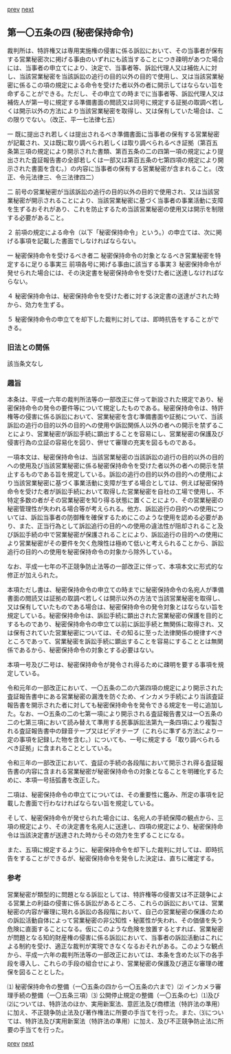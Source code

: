 [prev](/specific/markdowns/特許法/150_Mp-Ch_4-Se_2-At_105_3.md)
[next](/specific/markdowns/特許法/152_Mp-Ch_4-Se_2-At_105_5.md)
## 第一〇五条の四 (秘密保持命令)
裁判所は、特許権又は専用実施権の侵害に係る訴訟において、その当事者が保有する営業秘密次に掲げる事由のいずれにも該当することにつき疎明があつた場合には、当事者の申立てにより、決定で、当事者等、訴訟代理人又は補佐人に対し、当該営業秘密を当該訴訟の追行の目的以外の目的で使用し、又は当該営業秘密に係るこの項の規定による命令を受けた者以外の者に開示してはならない旨を命ずることができる。ただし、その申立ての時までに当事者等、訴訟代理人又は補佐人が第一号に規定する準備書面の閲読又は同号に規定する証拠の取調べ若しくは開示以外の方法により当該営業秘密を取得し、又は保有していた場合は、この限りでない。（改正、平一七法律七五）

一 既に提出され若しくは提出されるべき準備書面に当事者の保有する営業秘密が記載され、又は既に取り調べられ若しくは取り調べられるべき証拠（第百五条第三項の規定により開示された書類、第百五条の二の四第一項の規定により提出された査証報告書の全部若しくは一部又は第百五条の七第四項の規定により開示された書面を含む。）の内容に当事者の保有する営業秘密が含まれること。（改正、令元法律三、令三法律四二）

二 前号の営業秘密が当該訴訟の追行の目的以外の目的で使用され、又は当該営業秘密が開示されることにより、当該営業秘密に基づく当事者の事業活動に支障を生ずるおそれがあり、これを防止するため当該営業秘密の使用又は開示を制限する必要があること。

２ 前項の規定による命令（以下「秘密保持命令」という。）の申立ては、次に掲げる事項を記載した書面でしなければならない。

一 秘密保持命令を受けるべき者二 秘密保持命令の対象となるべき営業秘密を特定するに足りる事実三 前項各号に掲げる事由に該当する事実３ 秘密保持命令が発せられた場合には、その決定書を秘密保持命令を受けた者に送達しなければならない。

４ 秘密保持命令は、秘密保持命令を受けた者に対する決定書の送達がされた時から、効力を生ずる。

５ 秘密保持命令の申立てを却下した裁判に対しては、即時抗告をすることができる。


### 旧法との関係
該当条文なし

### 趣旨
本条は、平成一六年の裁判所法等の一部改正に伴って新設された規定であり、秘密保持命令の発令の要件等について規定したものである。秘密保持命令は、特許権等の侵害に係る訴訟において、営業秘密を含む準備書面や証拠について、当該訴訟の追行の目的以外の目的への使用や訴訟関係人以外の者への開示を禁ずることにより、営業秘密が訴訟手続に顕出することを容易にし、営業秘密の保護及び侵害行為の立証の容易化を図り、併せて審理の充実を図るものである。

一項本文は、秘密保持命令は、当該営業秘密の当該訴訟の追行の目的以外の目的への使用及び当該営業秘密に係る秘密保持命令を受けた者以外の者への開示を禁止するものである旨を規定している。訴訟の追行の目的以外の目的への使用により当該営業秘密に基づく事業活動に支障が生ずる場合としては、例えば秘密保持命令を受けた者が訴訟手続において取得した営業秘密を自社の工場で使用し、不特定多数の者がその営業秘密を知り得る状態に置くことにより、その営業秘密の秘密管理性が失われる場合等が考えられる。他方、訴訟追行の目的への使用については、訴訟当事者の防御権を確保するためにこのような使用を認める必要があり、また、正当行為として訴訟追行の目的への使用の違法性が阻却されること及び訴訟手続の中で営業秘密が保護されることにより、訴訟追行の目的への使用により営業秘密がその要件を欠く危険性は極めて低いと考えられることから、訴訟追行の目的への使用を秘密保持命令の対象から除外している。

なお、平成一七年の不正競争防止法等の一部改正に伴って、本項本文に形式的な修正が加えられた。

本項ただし書は、秘密保持命令の申立ての時までに秘密保持命令の名宛人が準備書面の閲読又は証拠の取調べ若しくは開示以外の方法で当該営業秘密を取得し、又は保有していたものである場合は、秘密保持命令の発令対象とはならない旨を規定している。秘密保持命令は、訴訟手続に顕出された営業秘密の保護を目的とするものであり、秘密保持命令の申立て以前に訴訟手続と無関係に取得され、又は保有されていた営業秘密については、その知るに至った法律関係の規律すべきところであって、営業秘密を訴訟手続に顕出することを容易にすることとは無関係であるから、秘密保持命令の対象とする必要はない。

本項一号及び二号は、秘密保持命令が発令され得るために疎明を要する事項を規定している。

令和元年の一部改正において、一〇五条の二の六第四項の規定により開示された査証報告書中にある営業秘密の漏洩を防ぐため、インカメラ手続により当該査証報告書を開示された者に対しても秘密保持命令を発令できる規定を一号に追加した。なお、一○五条の二の七第一項により開示される査証報告書又は一○五条の二の七第三項において読み替えて準用する民事訴訟法第九一条四項により複製される査証報告書中の録音テープ又はビデオテープ（これらに準ずる方法により一定の事項を記録した物を含む。）についても、一号に規定する「取り調べられるべき証拠」に含まれることとしている。

令和三年の一部改正において、査証の手続の各段階において開示され得る査証報告書の内容に含まれる営業秘密が秘密保持命令の対象となることを明確化するために、本項一号括弧書を改正した。

二項は、秘密保持命令の申立てについては、その重要性に鑑み、所定の事項を記載した書面で行わなければならない旨を規定している。

そして、秘密保持命令が発せられた場合には、名宛人の手続保障の観点から、三項の規定により、その決定書を名宛人に送達し、四項の規定により、秘密保持命令は当該決定書が送達された時からその効力を生ずることになる。

また、五項に規定するように、秘密保持命令を却下した裁判に対しては、即時抗告をすることができるが、秘密保持命令を発令した決定は、直ちに確定する。


### 参考
営業秘密が類型的に問題となる訴訟としては、特許権等の侵害又は不正競争による営業上の利益の侵害に係る訴訟があるところ、これらの訴訟においては、営業秘密の内容が審理に現れる訴訟の各段階において、自己の営業秘密の保護のための訴訟活動自体によって営業秘密の非公知性・秘匿性が失われ、その価値を失う危険に直面することになる。仮にこのような危険を放置するとすれば、営業秘密が問題となる知的財産権の侵害に係る訴訟において、当事者の訴訟活動はこれによる制約を受け、適正な裁判が実現できなくなるおそれがある。このような観点から、平成一六年の裁判所法等の一部改正においては、本条を含めた以下の各手段を導入し、これらの手段の組合せにより、営業秘密の保護及び適正な審理の確保を図ることとした。

⑴ 秘密保持命令の整備（一〇五条の四から一〇五条の六まで）⑵ インカメラ審理手続の整備（一〇五条三項）⑶ 公開停止規定の整備（一〇五条の七）⑴及び⑵については、特許法のほか、実用新案法、意匠法及び商標法（特許法の準用）に加え、不正競争防止法及び著作権法に所要の手当てを行った。また、⑶については、特許法及び実用新案法（特許法の準用）に加え、及び不正競争防止法に所要の手当てを行った。


[prev](/specific/markdowns/特許法/150_Mp-Ch_4-Se_2-At_105_3.md)
[next](/specific/markdowns/特許法/152_Mp-Ch_4-Se_2-At_105_5.md)